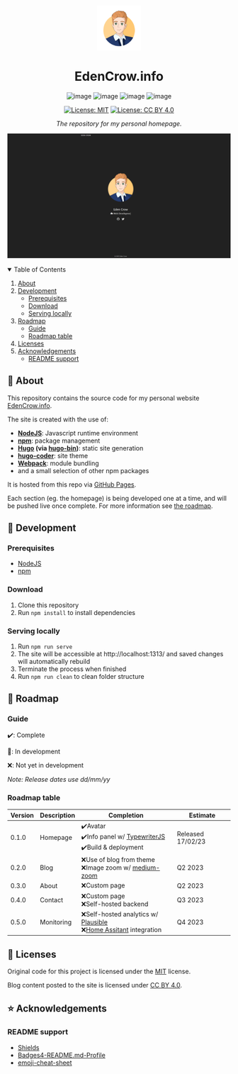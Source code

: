 <div align="center">
  <img alt="Eden's avatar" src="static/images/avatar.png" width="100px" />
  <h1 align="center">EdenCrow.info</h1>

![image](https://img.shields.io/badge/Node.js-339933?style=for-the-badge&logo=nodedotjs&logoColor=white)
![image](https://img.shields.io/badge/npm-CB3837?style=for-the-badge&logo=npm&logoColor=white)
![image](https://img.shields.io/badge/Hugo-FF4088?style=for-the-badge&logo=Hugo&logoColor=white)
![image](https://img.shields.io/badge/GitHub%20Pages-222222?style=for-the-badge&logo=GitHubPages&logoColor=white)

[![License: MIT](https://img.shields.io/badge/License-MIT-yellow.svg)](https://opensource.org/licenses/MIT)
[![License: CC BY 4.0](https://img.shields.io/badge/License-CC_BY_4.0-lightgrey.svg)](https://creativecommons.org/licenses/by/4.0/)

*The repository for my personal homepage.*
</div>

![image](screenshot.png)

<details open>
<summary>Table of Contents</summary>

1. [About](#about)
2. [Development](#dev)
    - [Prerequisites](#devPrereq)
    - [Download](#devDownload)
    - [Serving locally](#devLocal)
3. [Roadmap](#map)
    - [Guide](#mapGuide)
    - [Roadmap table](#mapTable)
4. [Licenses](#license)
4. [Acknowledgements](#acknowledgements)
    - [README support](#ackReadme)

</details>

<a id="about"></a>

## :raised_eyebrow: About

This repository contains the source code for my personal website [EdenCrow.info](https://edencrow.info).

The site is created with the use of:
- **[NodeJS](https://nodejs.org/)**: Javascript runtime environment
- **[npm](https://npmjs.org/)**: package management
- **[Hugo](https://gohugo.io/) (via [hugo-bin](https://www.npmjs.com/package/hugo-bin))**: static site generation
- **[hugo-coder](https://github.com/luizdepra/hugo-coder)**: site theme
- **[Webpack](https://webpack.js.org/)**: module bundling
- and a small selection of other npm packages

It is hosted from this repo via [GitHub Pages](https://pages.github.com/).

Each section (eg. the homepage) is being developed one at a time, and will be pushed live once complete. For more information see [the roadmap](#map).

<a id="dev"></a>

## :wrench: Development

<a id="devPrereq"></a>

### Prerequisites
- [NodeJS](https://nodejs.org/)
- [npm](https://npmjs.org/)

<a id="devDownload"></a>

### Download
1) Clone this repository
2) Run `npm install` to install dependencies

<a id="devLocal"></a>

### Serving locally
1) Run `npm run serve`
2) The site will be accessible at http://localhost:1313/ and saved changes will automatically rebuild
3) Terminate the process when finished
4) Run `npm run clean` to clean folder structure

<a id="map"></a>

## :dart: Roadmap

<a id="mapGuide"></a>

### Guide
:heavy_check_mark:: Complete

:wrench:: In development

:x:: Not yet in development

*Note: Release dates use dd/mm/yy*

<a id="mapTable"></a>

### Roadmap table
|Version|Description|Completion|Estimate
|---|---|---|---|
|0.1.0|Homepage|:heavy_check_mark:Avatar<br/>:heavy_check_mark:Info panel w/ [TypewriterJS](https://github.com/tameemsafi/typewriterjs)<br/>:heavy_check_mark:Build & deployment|Released 17/02/23
|0.2.0|Blog|:x:Use of blog from theme<br/>:x:Image zoom w/ [medium-zoom](https://github.com/francoischalifour/medium-zoom)|Q2 2023
|0.3.0|About|:x:Custom page|Q2 2023
|0.4.0|Contact|:x:Custom page<br/>:x:Self-hosted backend|Q3 2023
|0.5.0|Monitoring|:x:Self-hosted analytics w/ [Plausible](https://github.com/plausible/analytics)<br/>:x:[Home Assitant](https://www.home-assistant.io/) integration|Q4 2023

<a id="license"></a>

## :scroll: Licenses
Original code for this project is licensed under the [MIT](https://opensource.org/licenses/MIT) license.

Blog content posted to the site is licensed under [CC BY 4.0](https://creativecommons.org/licenses/by/4.0/).

<a id="acknowledgements"></a>

## :star: Acknowledgements

<a id="ackReadme"></a>

### README support
- [Shields](https://github.com/badges/shields)
- [Badges4-README.md-Profile](https://github.com/alexandresanlim/Badges4-README.md-Profile)
- [emoji-cheat-sheet](https://github.com/ikatyang/emoji-cheat-sheet)